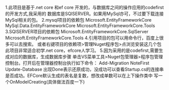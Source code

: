 1.此项目是基于.net core 和ef core 开发的，与数据库之间的操作应用的codefirst的开发方式,我采用的 数据库是SQlSERVER。如果用MySql亦可，不过要下载连接MySql相关的包。 2.mysql项目的依赖包 Microsoft.EntityFrameworkCore MySql.Data.EntityFrameworkCore Microsoft.EntityFrameworkCore.Tools 3.SQlSERVER项目的依赖包 Microsoft.EntityFrameworkCore.SqlServer Microsoft.EntityFrameworkCore.Tools 4.引用项目的包可以用命令行，百度上很多可以去搜索。 或者右键项目的依赖项>管理Nuget程序包>点浏览安装这几个包 此项目非常适合初学.net core，efcore人学习。 5.因为采用的是codefirst,需要生成对应的数据库，生成数据库步骤 单击VS菜单工具>Nuget包管理器>程序包管理控制台。打开后在管理器控制台执行如下命令： Add-Migration NoteFirst Update-Database 出现Done表示还原成功，没成功可以查看Startup.cs的连接串是否成功。EFCore默认生成的表名是复数，想改成单数可以在上下操作类中 写一个OnModelCreating(具体做法百度一下)








